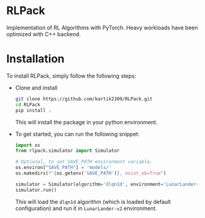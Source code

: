 # RLPack

Implementation of RL Algorithms with PyTorch. Heavy workloads have
been optimized with C++ backend.

# Installation

To install RLPack, simply follow the following steps: <br>

* Clone and install
    ```zsh
    git clone https://github.com/kartik2309/RLPack.git
    cd RLPack 
    pip install .
    ```
  This will install the package in your python environment.

* To get started, you can run the following snippet:
  ```python 
  import os
  from rlpack.simulator import Simulator

  # Optional, to set SAVE_PATH environment variable. 
  os.environ["SAVE_PATH"] = 'models/'
  os.makedirs(f"{os.getenv('SAVE_PATH')}, exist_ok=True")

  simulator = Simulator(algorithm='dlqn1d', environment='LunarLander-v2')
  simulator.run()
  ```
  This will load the `dlqn1d` algorithm (which is loaded by default configuration)
  and run it in `LunarLander-v2` environment.
